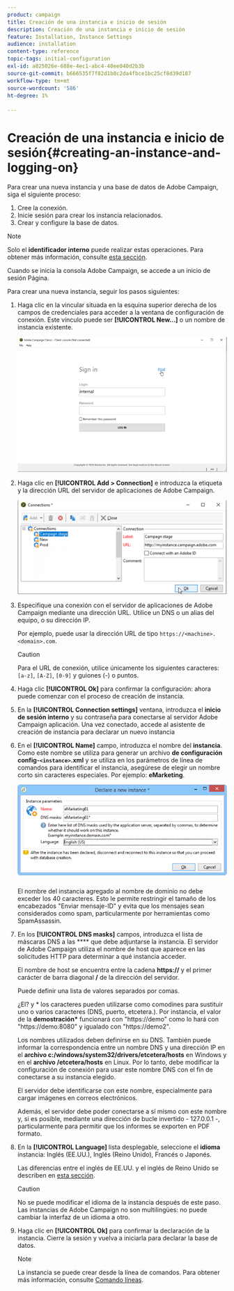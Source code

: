 ```yaml
---
product: campaign
title: Creación de una instancia e inicio de sesión
description: Creación de una instancia e inicio de sesión
feature: Installation, Instance Settings
audience: installation
content-type: reference
topic-tags: initial-configuration
exl-id: a025026e-688e-4ec1-abc4-40ee040d2b3b
source-git-commit: b666535f7f82d1b8c2da4fbce1bc25cf8d39d187
workflow-type: tm+mt
source-wordcount: '586'
ht-degree: 1%

---
```


# Creación de una instancia e inicio de sesión{#creating-an-instance-and-logging-on}



Para crear una nueva instancia y una base de datos de Adobe Campaign, siga el siguiente proceso:

1. Cree la conexión.
1. Inicie sesión para crear los instancia relacionados.
1. Crear y configure la base de datos.

>[!NOTE]
>
>Solo el **identificador interno** puede realizar estas operaciones. Para obtener más información, consulte [esta sección](../../installation/using/configuring-campaign-server.md#internal-identifier).

Cuando se inicia la consola Adobe Campaign, se accede a un inicio de sesión Página.

Para crear una nueva instancia, seguir los pasos siguientes:

1. Haga clic en la vincular situada en la esquina superior derecha de los campos de credenciales para acceder a la ventana de configuración de conexión. Este vínculo puede ser **[!UICONTROL New...]** o un nombre de instancia existente.

   ![](assets/s_ncs_install_define_connection_01.png)

1. Haga clic en **[!UICONTROL Add > Connection]** e introduzca la etiqueta y la dirección URL del servidor de aplicaciones de Adobe Campaign.

   ![](assets/s_ncs_install_define_connection_02.png)

1. Especifique una conexión con el servidor de aplicaciones de Adobe Campaign mediante una dirección URL. Utilice un DNS o un alias del equipo, o su dirección IP.

   Por ejemplo, puede usar la dirección URL de tipo `https://<machine>.<domain>.com`.

   >[!CAUTION]
   >
   >Para el URL de conexión, utilice únicamente los siguientes caracteres: `[a-z]`, `[A-Z]`, `[0-9]` y guiones (-) o puntos.

1. Haga clic **[!UICONTROL Ok]** para confirmar la configuración: ahora puede comenzar con el proceso de creación de instancia.
1. En la **[!UICONTROL Connection settings]** ventana, introduzca el **inicio de sesión interno** y su contraseña para conectarse al servidor Adobe Campaign aplicación. Una vez conectado, accede al asistente de creación de instancia para declarar un nuevo instancia
1. En el **[!UICONTROL Name]** campo, introduzca el nombre del **instancia**. Como este nombre se utiliza para generar un archivo **de configuración config-`<instance>`.xml** y se utiliza en los parámetros de línea de comandos para identificar el instancia, asegúrese de elegir un nombre corto sin caracteres especiales. Por ejemplo: **eMarketing**.

   ![](assets/s_ncs_install_create_instance.png)

   El nombre del instancia agregado al nombre de dominio no debe exceder los 40 caracteres. Esto le permite restringir el tamaño de los encabezados &quot;Enviar mensaje-ID&quot; y evita que los mensajes sean considerados como spam, particularmente por herramientas como SpamAssassin.

1. En los **[!UICONTROL DNS masks]** campos, introduzca el lista de máscaras DNS a las **** que debe adjuntarse la instancia. El servidor de Adobe Campaign utiliza el nombre de host que aparece en las solicitudes HTTP para determinar a qué instancia acceder.

   El nombre de host se encuentra entre la cadena **https://** y el primer carácter de barra diagonal **/** de la dirección del servidor.

   Puede definir una lista de valores separados por comas.

   ¿El? y &#42; los caracteres pueden utilizarse como comodines para sustituir uno o varios caracteres (DNS, puerto, etcetera.). Por instancia, el valor de la **demostración&#42;** funcionará con &quot;https://demo&quot; como lo hará con &quot;https://demo:8080&quot; y igualado con &quot;https://demo2&quot;.

   Los nombres utilizados deben definirse en su DNS. También puede informar la correspondencia entre un nombre DNS y una dirección IP en el **archivo c:/windows/system32/drivers/etcetera/hosts** en Windows y en el **archivo /etcetera/hosts** en Linux. Por lo tanto, debe modificar la configuración de conexión para usar este nombre DNS con el fin de conectarse a su instancia elegido.

   El servidor debe identificarse con este nombre, especialmente para cargar imágenes en correos electrónicos.

   Además, el servidor debe poder conectarse a sí mismo con este nombre y, si es posible, mediante una dirección de bucle invertido - 127.0.0.1 -, particularmente para permitir que los informes se exporten en PDF formato.

1. En la **[!UICONTROL Language]** lista desplegable, seleccione el **idioma** instancia: Inglés (EE.UU.), Inglés (Reino Unido), Francés o Japonés.

   Las diferencias entre el inglés de EE.UU. y el inglés de Reino Unido se describen en [esta sección](../../platform/using/adobe-campaign-workspace.md#date-and-time).

   >[!CAUTION]
   >
   >No se puede modificar el idioma de la instancia después de este paso. Las instancias de Adobe Campaign no son multilingües: no puede cambiar la interfaz de un idioma a otro.

1. Haga clic en **[!UICONTROL Ok]** para confirmar la declaración de la instancia. Cierre la sesión y vuelva a iniciarla para declarar la base de datos.

   >[!NOTE]
   >
   >La instancia se puede crear desde la línea de comandos. Para obtener más información, consulte [Comando líneas](../../installation/using/command-lines.md).
